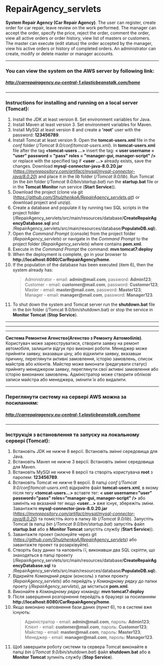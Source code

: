 # RepairAgency_servlets

__System Repair Agency (Car Repair Agency)__. The user can register, create order for
car repair, leave review on the work performed. The manager can accept the order, specify the price,
reject the order, comment the order, view all active orders or order history, view list of masters or customers.
The master can execute (edit status) the order accepted by the manager, view his active orders or
history of completed orders. An administrator can create, modify or delete master or manager accounts.
___
### You can view the system on the AWS server by following link:
##### http://carrepairagency.eu-central-1.elasticbeanstalk.com/home
___
### Instructions for installing and running on a local server (Tomcat):

1. Install the JDK at least version 8. Set environment variables for Java.  
2. Install Maven at least version 3. Set environment variables for Maven.  
3. Install MySQl at least version 8 and create a __'root'__ user with the password: __123456789__.  
4. Install Tomcat at least version 9. Open the __tomcat-users.xml__ file in the _conf_ folder (_/Tomcat 9.0/conf/tomcat-users.xml_).
In __tomcat-users.xml__ file after the tag __<tomcat-users ...>__ insert the tag: __< user username = "user" password = "pass" roles = "manager-gui, manager-script" />__
or replace with the specified tag if __<user ...>__ already exists, save the changes. Download __mysql-connector-java-8.0.20.jar__
(_https://mvnrepository.com/artifact/mysql/mysql-connector-java/8.0.20_) and place it in the _lib_ folder (_/Tomcat 9.0/lib_).
Run Tomcat (in the _bin_ folder (_/Tomcat 9.0/bin/startup.bat_) run the __startup.bat__ file or in the __Tomcat Monitor__ run
service (__Start Service__)).
5. Download the project (clone via git (_https://github.com/ShulzhenkoA/RepairAgency_servlets.git_) or download
project and unzip).  
6. Create a database and populate it by running two SQL scripts in the project folder
(/RepairAgency_servlets/src/main/resources/database/__CreateRepairAgencyDatabase.sql__ and
/RepairAgency_servlets/src/main/resources/database/__PopulateDB.sql__).
7. Open the _Command Prompt_ (console) from the project folder (_RepairAgency_servlets_) or navigate in the _Command Prompt_ 
to the project folder (_RepairAgency_servlets_) where contains __pom.xml__.
8. Execute in the _Command Prompt_ the command: __mvn tomcat7:deploy__
9. When the deployment is complete, go in your browser to __http://localhost:8080/CarRepairAgency/home__.
10. If the population of the database has been executed (item 6), then the system already has:
    > Administrator - email: __admin@mail.com__, password: __Admin123__;  
    Customer - email: __customer@mail.com__, password: __Customer123__;  
    Master - email: __master@mail.com__, password: __Master123__;  
    Manager - email: __manager@mail.com__, password: __Manager123__.
11. To shut down the system and Tomcat server run the __shutdown.bat__ file in the _bin_ folder (/Tomcat 9.0/bin/shutdown.bat) 
or stop the service in __Monitor Tomcat__ (__Stop Service__).
___
___
___
__Система Ремонтне Агенство(Агенство з Ремонту Автомобілів)__. Користувач може зареєструватися, створити заявку на
ремонт автомобіля, залишити відгук про виконані роботи. Менеджер може прийняти заявку, вказавши ціну, або
відхилити заявку, вказавши причину, переглянути активні замовлення, історію замовлень, список майстрів або клієнтів.
Майстер може виконати (редагувати статус) прийняту менеджером заявку, переглянути свої активні замовлення або 
історію виконаних замовлень. Адміністратор може створити облікові записи майстра або менеджера, змінити їх або видалити.
___
### Переглянути систему на сервері AWS можна за посиланням:
##### http://carrepairagency.eu-central-1.elasticbeanstalk.com/home
___
### Інструкція з встановлення та запуску на локальному сервері (Tomcat):

1. Встановіть JDK не нижче 8 версії. Встановіть змінні середовища для Java.
2. Встановіть Maven не нижче 3 версії. Встановіть змінні середовища для Maven.
3. Встановіть MySQl не нижче 8 версії та створіть користувача __root__ з паролем: __123456789__.
4. Встановіть Tomcat не нижче 9 версії. В папці _conf_ (_/Tomcat 9.0/conf/tomcat-users.xml_) відкрийте файл __tomcat-users.xml__,
в якому після тегу __<tomcat-users...>__ вставте тег: __< user username="user" password="pass" roles="manager-gui, manager-script" />__ 
або замініть на вказаний тег якщо __<user...>__ вже існує, збережіть зміни. Завантажте __mysql-connector-java-8.0.20.jar__ 
(_https://mvnrepository.com/artifact/mysql/mysql-connector-java/8.0.20_) та помістіть його в папку _lib_ (_/Tomcat 9.0/lib_). 
Запустіть Tomcat (в папці _bin_ (_/Tomcat 9.0/bin/startup.bat_) запустіть файл __startup.bat__ або в __Monitor Tomcat__ запустіть 
службу (__Start Service__)).
5. Завантажте проект (зклонуйте через git (_https://github.com/ShulzhenkoA/RepairAgency_servlets_) або завантажте 
проект та розархівуйте).
6. Створіть базу даних та наповніть її, виконавши два SQL скріпти, що знаходяться в папці проекту 
(/RepairAgency_servlets/src/main/resources/database/__CreateRepairAgencyDatabase.sql__ та 
/RepairAgency_servlets/src/main/resources/database/__PopulateDB.sql__).
7. Відкрийте _Командний рядок_ (консоль) з папки проекту (_RepairAgency_servlets_) або перейдіть у _Командному рядку_ 
до папки проету (_/RepairAgency_servlets_), де міститься __pom.xml__.
8. Виконайте в _Командному рядку_ команду: __mvn tomcat7:deploy__
9. Після завершення розгорнення перейдіть в браузері за посиланням __http://localhost:8080/CarRepairAgency/home__.
10. Якщо виконано наповнення бази даних (пункт 6), то в системі вже існують:  
    >Адміністратор - email: __admin@mail.com__, пароль: __Admin123__;  
    Клієнт - email: __customer@mail.com__, пароль: __Customer123__;  
    Майстер - email: __master@mail.com__, пароль: __Master123__;  
    Менеджер - email: __manager@mail.com__, пароль: __Manager123__.  
11. Щоб завершити роботу системи та сервера Tomcat виконайте в папці _bin_ (_/Tomcat 9.0/bin/shutdown.bat_) файл __shutdown.bat__
або в __Monitor Tomcat__ зупиніть службу (__Stop Service__).
